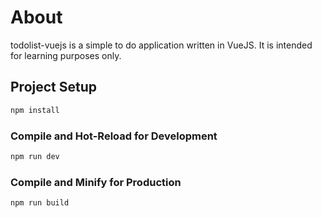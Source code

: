 # About

todolist-vuejs is a simple to do application written in VueJS. It is intended for learning purposes only.

## Project Setup

```sh
npm install
```

### Compile and Hot-Reload for Development

```sh
npm run dev
```

### Compile and Minify for Production

```sh
npm run build
```
